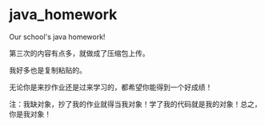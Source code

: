 # java_homework
Our school's java homework!

第三次的内容有点多，就做成了压缩包上传。

我好多也是复制粘贴的。

无论你是来抄作业还是过来学习的，都希望你能得到一个好成绩！

注：我缺对象，抄了我的作业就得当我对象！学了我的代码就是我的对象！总之，你是我对象！
